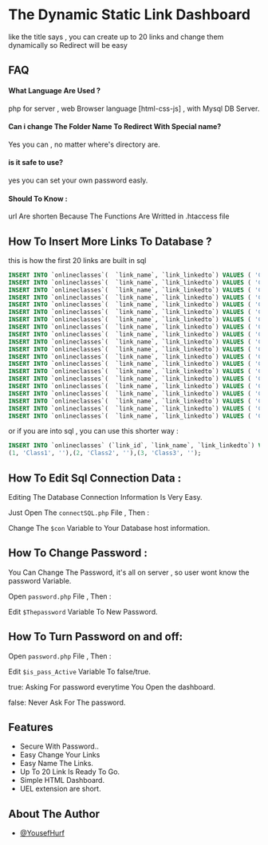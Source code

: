 
# The Dynamic Static Link Dashboard

like the title says , you can create up to 20 links and change them dynamically so Redirect will be easy



## FAQ

#### What Language Are Used ?

php for server , web Browser language [html-css-js] , with Mysql DB Server.

#### Can i change The Folder Name To Redirect With Special name?

Yes you can , no matter where's directory are.

#### is it safe to use?

yes you can set your own password easly.

#### Should To Know :
url Are shorten Because The Functions Are Writted in .htaccess file

## How To Insert More Links To Database ?
this is how the first 20 links are built in sql
```sql
INSERT INTO `onlineclasses`(  `link_name`, `link_linkedto`) VALUES ( 'Class1','');
INSERT INTO `onlineclasses`(  `link_name`, `link_linkedto`) VALUES ( 'Class2','');
INSERT INTO `onlineclasses`(  `link_name`, `link_linkedto`) VALUES ( 'Class3','');
INSERT INTO `onlineclasses`(  `link_name`, `link_linkedto`) VALUES ( 'Class4','');
INSERT INTO `onlineclasses`(  `link_name`, `link_linkedto`) VALUES ( 'Class5','');
INSERT INTO `onlineclasses`(  `link_name`, `link_linkedto`) VALUES ( 'Class6','');
INSERT INTO `onlineclasses`(  `link_name`, `link_linkedto`) VALUES ( 'Class7','');
INSERT INTO `onlineclasses`(  `link_name`, `link_linkedto`) VALUES ( 'Class8','');
INSERT INTO `onlineclasses`(  `link_name`, `link_linkedto`) VALUES ( 'Class9','');
INSERT INTO `onlineclasses`(  `link_name`, `link_linkedto`) VALUES ( 'Class10','');
INSERT INTO `onlineclasses`(  `link_name`, `link_linkedto`) VALUES ( 'Class11','');
INSERT INTO `onlineclasses`(  `link_name`, `link_linkedto`) VALUES ( 'Class12','');
INSERT INTO `onlineclasses`(  `link_name`, `link_linkedto`) VALUES ( 'Class13','');
INSERT INTO `onlineclasses`(  `link_name`, `link_linkedto`) VALUES ( 'Class14','');
INSERT INTO `onlineclasses`(  `link_name`, `link_linkedto`) VALUES ( 'Class15','');
INSERT INTO `onlineclasses`(  `link_name`, `link_linkedto`) VALUES ( 'Class16','');
INSERT INTO `onlineclasses`(  `link_name`, `link_linkedto`) VALUES ( 'Class17','');
INSERT INTO `onlineclasses`(  `link_name`, `link_linkedto`) VALUES ( 'Class18','');
INSERT INTO `onlineclasses`(  `link_name`, `link_linkedto`) VALUES ( 'Class19','');
INSERT INTO `onlineclasses`(  `link_name`, `link_linkedto`) VALUES ( 'Class20','');
```
or if you are into sql , you can use this shorter way :
```sql
INSERT INTO `onlineclasses` (`link_id`, `link_name`, `link_linkedto`) VALUES
(1, 'Class1', ''),(2, 'Class2', ''),(3, 'Class3', '');

```

## How To Edit Sql Connection Data :

Editing The Database Connection Information Is Very Easy.

Just Open The `connectSQL.php` File , Then :

Change The `$con` Variable to Your Database host information.


## How To Change Password :

You Can Change The Password, it's all on server , so user wont know the password Variable.

Open `password.php` File , Then :

Edit `$Thepassword` Variable To New Password.


## How To Turn Password on and off:

Open `password.php` File , Then :

Edit `$is_pass_Active` Variable To false/true.

true: Asking For password everytime You Open the dashboard.

false: Never Ask For The password.


## Features
- Secure With Password..
- Easy Change Your Links
- Easy Name The Links.
- Up To 20 Link Is Ready To Go.
- Simple HTML Dashboard.
- UEL extension are short.

## About The Author

- [@YousefHurf](https://fb.com/yousef.my10)

